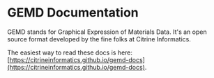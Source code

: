 # GEMD Documentation

GEMD stands for Graphical Expression of Materials Data. It's an open source format developed by the fine folks at Citrine Informatics. 

The easiest way to read these docs is here:[https://citrineinformatics.github.io/gemd-docs](https://citrineinformatics.github.io/gemd-docs).
